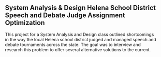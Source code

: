 ## System Analysis & Design Helena School District Speech and Debate Judge Assignment Optimization

This project for a System Analysis and Design class outlined shortcomings in the way the local Helena school district judged and managed speech and debate tournaments across the state. The goal was to interview and research this problem to offer several alternative solutions to the current.
